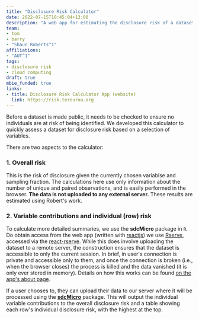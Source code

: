 ```yaml
---
title: "Disclosure Risk Calculator"
date: 2022-07-15T10:45:04+13:00
description: "A web app for estimating the disclosure risk of a dataset"
team:
- tom
- barry
- "Shaun Roberts^1"
affiliations:
- "AUT^1"
tags:
- disclosure risk
- cloud computing
draft: true
mbie_funded: true
links:
- title: Disclosure Risk Calculator App (website)
  link: https://risk.terourou.org
---
```


Before a dataset is made public, it needs to be checked to ensure no individuals are at risk of being identified. We developed this calculator to quickly assess a dataset for disclosure risk based on a selection of variables. 

There are two aspects to the calculator:

### 1. Overall risk

This is the risk of disclosure given the currently chosen variablse and sampling fraction. The calculations here use only information about the number of unique and paired observations, and is easily performed in the browser. **The data is not uploaded to any external server.** These results are estimated using Robert's work.

### 2. Variable contributions and individual (row) risk

To calculate more detailed summaries, we use the **sdcMicro** package in `R`. Do obtain access from the web app (written with [reactjs](react.js)) we use [Rserve](https://www.rforge.net/Rserve/), accessed via the [react-rserve](https://www.npmjs.com/package/@tmelliott/react-rserve). While this does involve uploading the dataset to a remote server, the construction ensures that the dataset is accessible to only the current session. In brief, in user's connection is private and accessible only to them, and once the connection is broken (i.e., when the browser closes) the process is killed and the data vanished (it is only ever stored in memory). Details on how this works can be found [on the app's about page](https://risk.terourou.org/about).

If a user chooses to, they can upload their data to our server where it will be processed using the [**sdcMicro**](http://www.ihsn.org/software/disclosure-control-toolbox) package. This will output the individual variable contributions to the overall disclosure risk and a table showing each row's individual disclosure risk, with the highest at the top.



